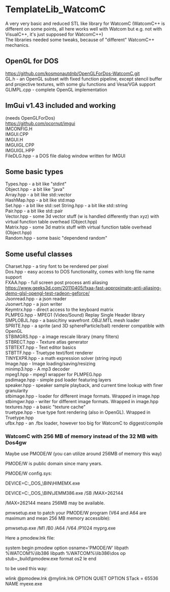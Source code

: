 # TemplateLib_WatcomC
A very very basic and reduced STL like library for WatcomC (WatcomC++ is different on some points, all here works well with Watcom but e.g. not with VisualC++, it's just supposed for WatcomC++)  
The libraries needed some tweaks, because of "different" WatcomC++ mechanics.  

## OpenGL for DOS
https://github.com/kosmonautdnb/OpenGLForDos-WatcomC.git  
GL.h  - an OpenGL subset with fixed function pipeline, except stencil buffer and projective textures, with some glu functions and Vesa/VGA support  
GLIMPL.cpp - complete OpenGL implementation  

## ImGui v1.43 included and working
(needs OpenGLForDos)  
https://github.com/ocornut/imgui  
IMCONFIG.H  
IMGUI.CPP  
IMGUI.H  
IMGUIGL.CPP  
IMGUIGL.HPP  
FileDLG.hpp - a DOS file dialog window written for IMGUI  

## Some basic types
Types.hpp - a bit like "stdint"   
Object.hpp - a bit like "java"  
Array.hpp - a bit like std::vector  
HashMap.hpp - a bit like std:map   
Set.hpp - a bit like std::set
String.hpp - a bit like std::string  
Pair.hpp - a bit like std::pair  
Vector.hpp - some 3d vector stuff (w is handled differently than xyz) with virtual function table overhead (Object.hpp)  
Matrix.hpp - some 3d matrix stuff with virtual function table overhead (Object.hpp)  
Random.hpp - some basic "dependend random"

## Some useful classes
Charset.hpp - a tiny font to be rendered per pixel  
Dos.hpp - easy access to DOS functionality, comes with long file name support  
FXAA.hpp - full screen post process anti aliasing  https://www.geeks3d.com/20110405/fxaa-fast-approximate-anti-aliasing-demo-glsl-opengl-test-radeon-geforce/  
Jsonread.hpp - a json reader  
Jsonwrt.hpp - a json writer  
Keymtrx.hpp - direct access to the keyboard matrix  
PLMPEG.hpp - MPEG1 (Video/Sound) Replay Single Header library  
SMPLOBJL.hpp - a basic/tiny wavefront .OBJ/.MTL mesh loader  
SPRITE.hpp - a sprite (and 3D sphereParticle/ball) renderer compatible with OpenGL  
STBIMGRS.hpp - a image rescale library (many filters)  
STBRECT.hpp - Texture atlas generator  
STBTEXT.hpp - Text editor basics  
STBTTF.hpp - Truetype text/font renderer  
TINYEXPR.hpp - a math expression solver (string input)  
Image.hpp - Image loading/saving/resizing  
minimp3.hpp - A mp3 decoder  
mpeg1.hpp - mpeg1 wrapper for PLMPEG.hpp  
psdimage.hpp - simple psd loader featuring layers  
speaker.hpp - speaker sample playback, and current time lookup with finer granularity  
stbimage.hpp - loader for different image formats. Wrapped in image.hpp  
stbimgwr.hpp - writer for different image formats. Wrapped in image.hpp  
textures.hpp - a basic "texture cache"  
truetype.hpp - true type font rendering (also in OpenGL). Wrapped in Truetype.hpp  
ufbx.hpp - an .fbx loader, however too big for WatcomC to diggest/compile  

### WatcomC with 256 MB of memory instead of the 32 MB with Dos4gw

Maybe use PMODE/W (you can utilize around 256MB of memory this way)

PMODE/W is public domain since many years.

PMODE/W config.sys:

DEVICE=C:\_DOS_\BIN\HIMEMX.exe

DEVICE=C:\_DOS_\BIN\JEMM386.exe  /SB /MAX=262144

/MAX=262144 means 256MB may be available.

pmwsetup.exe to patch your PMODE/W program (V64 and A64 are maximum and mean 256 MB memory accessible):

pmwsetup.exe /M1 /B0 /A64 /V64 /P1024 myprg.exe

Here a pmodew.lnk file:

system begin pmodew
    option osname='PMODE/W'
    libpath %WATCOM%\lib386
    libpath %WATCOM%\lib386\dos
    op stub=_build\pmodew.exe
    format os2 le
end

to be used this way:

wlink @pmodew.lnk @mylink.lnk OPTION QUIET OPTION STack = 65536 NAME myexe.exe

